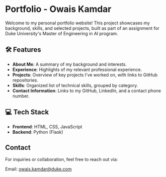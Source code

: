 # Portfolio - Owais Kamdar

Welcome to my personal portfolio website! This project showcases my background, skills, and selected projects, built as part of an assignment for Duke University's Master of Engineering in AI program.


## 🛠️ Features

- **About Me**: A summary of my background and interests.
- **Experience**: Highlights of my relevant professional experience.
- **Projects**: Overview of key projects I've worked on, with links to GitHub repositories.
- **Skills**: Organized list of technical skills, grouped by category.
- **Contact Information**: Links to my GitHub, LinkedIn, and a contact phone number.

## 💻 Tech Stack

- **Frontend**: HTML, CSS, JavaScript
- **Backend**: Python (Flask)


## Contact

For inquiries or collaboration, feel free to reach out via:

Email: owais.kamdar@duke.com
